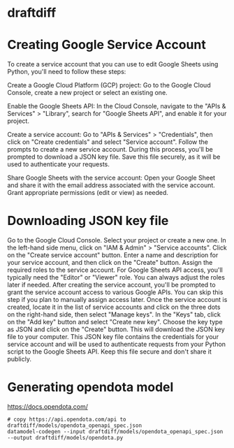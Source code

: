 # draftdiff
# Creating Google Service Account
To create a service account that you can use to edit Google Sheets using Python, you'll need to follow these steps:

Create a Google Cloud Platform (GCP) project: Go to the Google Cloud Console, create a new project or select an existing one.

Enable the Google Sheets API: In the Cloud Console, navigate to the "APIs & Services" > "Library", search for "Google Sheets API", and enable it for your project.

Create a service account: Go to "APIs & Services" > "Credentials", then click on "Create credentials" and select "Service account". Follow the prompts to create a new service account. During this process, you'll be prompted to download a JSON key file. Save this file securely, as it will be used to authenticate your requests.

Share Google Sheets with the service account: Open your Google Sheet and share it with the email address associated with the service account. Grant appropriate permissions (edit or view) as needed.

# Downloading JSON key file
Go to the Google Cloud Console.
Select your project or create a new one.
In the left-hand side menu, click on "IAM & Admin" > "Service accounts".
Click on the "Create service account" button.
Enter a name and description for your service account, and then click on the "Create" button.
Assign the required roles to the service account. For Google Sheets API access, you'll typically need the "Editor" or "Viewer" role. You can always adjust the roles later if needed.
After creating the service account, you'll be prompted to grant the service account access to various Google APIs. You can skip this step if you plan to manually assign access later.
Once the service account is created, locate it in the list of service accounts and click on the three dots on the right-hand side, then select "Manage keys".
In the "Keys" tab, click on the "Add key" button and select "Create new key".
Choose the key type as JSON and click on the "Create" button. This will download the JSON key file to your computer.
This JSON key file contains the credentials for your service account and will be used to authenticate requests from your Python script to the Google Sheets API. Keep this file secure and don't share it publicly.

# Generating opendota model
https://docs.opendota.com/
```
# copy https://api.opendota.com/api to draftdiff/models/opendota_openapi_spec.json
datamodel-codegen --input draftdiff/models/opendota_openapi_spec.json --output draftdiff/models/opendota.py
```